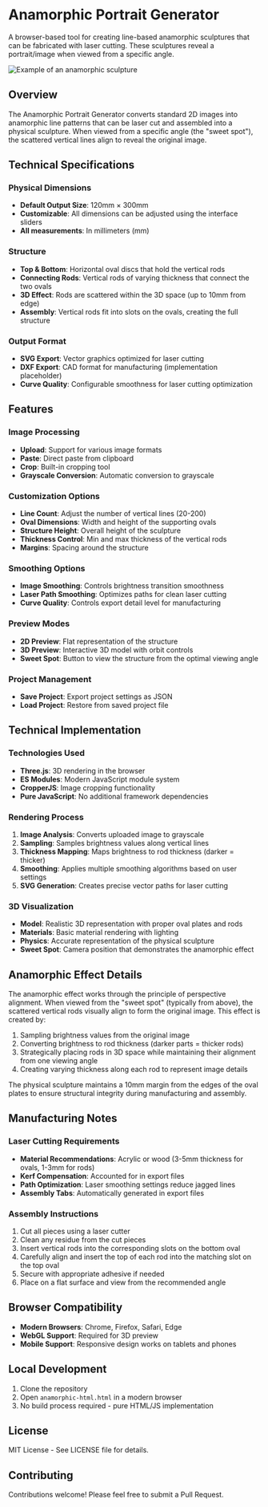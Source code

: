 # Anamorphic Portrait Generator

A browser-based tool for creating line-based anamorphic sculptures that can be fabricated with laser cutting. These sculptures reveal a portrait/image when viewed from a specific angle.

![Example of an anamorphic sculpture](https://i.imgur.com/example.png)

## Overview

The Anamorphic Portrait Generator converts standard 2D images into anamorphic line patterns that can be laser cut and assembled into a physical sculpture. When viewed from a specific angle (the "sweet spot"), the scattered vertical lines align to reveal the original image.

## Technical Specifications

### Physical Dimensions
- **Default Output Size**: 120mm × 300mm
- **Customizable**: All dimensions can be adjusted using the interface sliders
- **All measurements**: In millimeters (mm)

### Structure
- **Top & Bottom**: Horizontal oval discs that hold the vertical rods
- **Connecting Rods**: Vertical rods of varying thickness that connect the two ovals
- **3D Effect**: Rods are scattered within the 3D space (up to 10mm from edge)
- **Assembly**: Vertical rods fit into slots on the ovals, creating the full structure

### Output Format
- **SVG Export**: Vector graphics optimized for laser cutting
- **DXF Export**: CAD format for manufacturing (implementation placeholder)
- **Curve Quality**: Configurable smoothness for laser cutting optimization

## Features

### Image Processing
- **Upload**: Support for various image formats
- **Paste**: Direct paste from clipboard
- **Crop**: Built-in cropping tool
- **Grayscale Conversion**: Automatic conversion to grayscale

### Customization Options
- **Line Count**: Adjust the number of vertical lines (20-200)
- **Oval Dimensions**: Width and height of the supporting ovals
- **Structure Height**: Overall height of the sculpture
- **Thickness Control**: Min and max thickness of the vertical rods
- **Margins**: Spacing around the structure

### Smoothing Options
- **Image Smoothing**: Controls brightness transition smoothness
- **Laser Path Smoothing**: Optimizes paths for clean laser cutting
- **Curve Quality**: Controls export detail level for manufacturing

### Preview Modes
- **2D Preview**: Flat representation of the structure
- **3D Preview**: Interactive 3D model with orbit controls
- **Sweet Spot**: Button to view the structure from the optimal viewing angle

### Project Management
- **Save Project**: Export project settings as JSON
- **Load Project**: Restore from saved project file

## Technical Implementation

### Technologies Used
- **Three.js**: 3D rendering in the browser
- **ES Modules**: Modern JavaScript module system
- **CropperJS**: Image cropping functionality
- **Pure JavaScript**: No additional framework dependencies

### Rendering Process
1. **Image Analysis**: Converts uploaded image to grayscale
2. **Sampling**: Samples brightness values along vertical lines
3. **Thickness Mapping**: Maps brightness to rod thickness (darker = thicker)
4. **Smoothing**: Applies multiple smoothing algorithms based on user settings
5. **SVG Generation**: Creates precise vector paths for laser cutting

### 3D Visualization
- **Model**: Realistic 3D representation with proper oval plates and rods
- **Materials**: Basic material rendering with lighting
- **Physics**: Accurate representation of the physical sculpture
- **Sweet Spot**: Camera position that demonstrates the anamorphic effect

## Anamorphic Effect Details

The anamorphic effect works through the principle of perspective alignment. When viewed from the "sweet spot" (typically from above), the scattered vertical rods visually align to form the original image. This effect is created by:

1. Sampling brightness values from the original image
2. Converting brightness to rod thickness (darker parts = thicker rods)
3. Strategically placing rods in 3D space while maintaining their alignment from one viewing angle
4. Creating varying thickness along each rod to represent image details

The physical sculpture maintains a 10mm margin from the edges of the oval plates to ensure structural integrity during manufacturing and assembly.

## Manufacturing Notes

### Laser Cutting Requirements
- **Material Recommendations**: Acrylic or wood (3-5mm thickness for ovals, 1-3mm for rods)
- **Kerf Compensation**: Accounted for in export files
- **Path Optimization**: Laser smoothing settings reduce jagged lines
- **Assembly Tabs**: Automatically generated in export files

### Assembly Instructions
1. Cut all pieces using a laser cutter
2. Clean any residue from the cut pieces
3. Insert vertical rods into the corresponding slots on the bottom oval
4. Carefully align and insert the top of each rod into the matching slot on the top oval
5. Secure with appropriate adhesive if needed
6. Place on a flat surface and view from the recommended angle

## Browser Compatibility

- **Modern Browsers**: Chrome, Firefox, Safari, Edge
- **WebGL Support**: Required for 3D preview
- **Mobile Support**: Responsive design works on tablets and phones

## Local Development

1. Clone the repository
2. Open `anamorphic-html.html` in a modern browser
3. No build process required - pure HTML/JS implementation

## License

MIT License - See LICENSE file for details.

## Contributing

Contributions welcome! Please feel free to submit a Pull Request.